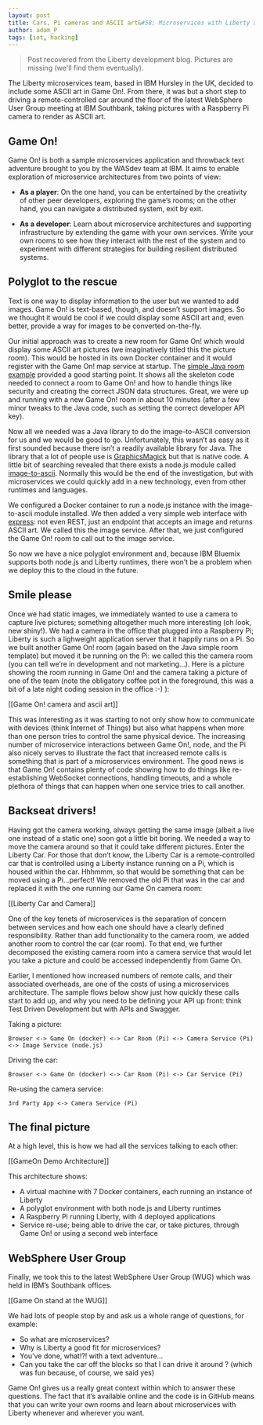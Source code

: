 ```yaml
---
layout: post
title: Cars, Pi cameras and ASCII art&#58; Microservices with Liberty and Game On!
author: adam_P
tags: [iot, hacking]
---
```

> Post recovered from the Liberty development blog. Pictures are missing (we'll find them eventually).

The Liberty microservices team, based in IBM Hursley in the UK, decided to include some ASCII art in Game On!. From there, it was but a short step to driving a remote-controlled car around the floor of the latest WebSphere User Group meeting at IBM Southbank, taking pictures with a Raspberry Pi camera to render as ASCII art.

## Game On!

Game On! is both a sample microservices application and throwback text adventure brought to you by the WASdev team at IBM. It aims to enable exploration of microservice architectures from two points of view:

* **As a player**: On the one hand, you can be entertained by the creativity of other peer developers, exploring the game’s rooms; on the other hand, you can navigate a distributed system, exit by exit.

* **As a developer**: Learn about microservice architectures and supporting infrastructure by extending the game with your own services. Write your own rooms to see how they interact with the rest of the system and to experiment with different strategies for building resilient distributed systems.

## Polyglot to the rescue

Text is one way to display information to the user but we wanted to add images. Game On! is text-based, though, and doesn’t support images. So we thought it would be cool if we could display some ASCII art and, even better, provide a way for images to be converted on-the-fly.

Our initial approach was to create a new room for Game On! which would display some ASCII art pictures (we imaginatively titled this the picture room). This would be hosted in its own Docker container and it would register with the Game On! map service at startup. The [simple Java room example](https://github.com/gameontext/gameon-simpleroom) provided a good starting point. It shows all the skeleton code needed to connect a room to Game On! and how to handle things like security and creating the correct JSON data structures. Great, we were up and running with a new Game On! room in about 10 minutes (after a few minor tweaks to the Java code, such as setting the correct developer API key).

Now all we needed was a Java library to do the image-to-ASCII conversion for us and we would be good to go. Unfortunately, this wasn’t as easy as it first sounded because there isn’t a readily available library for Java. The library that a lot of people use is [GraphicsMagick](https://www.graphicsmagick.org/) but that is native code. A little bit of searching revealed that there exists a node.js module called [image-to-ascii](https://www.npmjs.com/package/image-to-ascii). Normally this would be the end of the investigation, but with microservices we could quickly add in a new technology, even from other runtimes and languages.

We configured a Docker container to run a node.js instance with the image-to-ascii module installed. We then added a very simple web interface with [express](https://www.npmjs.com/package/express): not even REST, just an endpoint that accepts an image and returns ASCII art. We called this the image service. After that, we just configured the Game On! room to call out to the image service.

So now we have a nice polyglot environment and, because IBM Bluemix supports both node.js and Liberty runtimes, there won’t be a problem when we deploy this to the cloud in the future.

## Smile please

Once we had static images, we immediately wanted to use a camera to capture live pictures; something altogether much more interesting (oh look, new shiny!). We had a camera in the office that plugged into a Raspberry Pi; Liberty is such a lighweight application server that it happily runs on a Pi. So we built another Game On! room (again based on the Java simple room template) but moved it be running on the Pi: we called this the camera room (you can tell we’re in development and not marketing…). Here is a picture showing the room running in Game On! and the camera taking a picture of one of the team (note the obligatory coffee pot in the foreground, this was a bit of a late night coding session in the office :-) ):

[[Game On! camera and ascii art]]

This was interesting as it was starting to not only show how to communicate with devices (think Internet of Things) but also what happens when more than one person tries to control the same physical device. The increasing number of microservice interactions between Game On!, node, and the Pi also nicely serves to illustrate the fact that increased remote calls is something that is part of a microservices environment. The good news is that Game On! contains plenty of code showing how to do things like re-establishing WebSocket connections, handling timeouts, and a whole plethora of things that can happen when one service tries to call another.

## Backseat drivers!

Having got the camera working, always getting the same image (albeit a live one instead of a static one) soon got a little bit boring. We needed a way to move the camera around so that it could take different pictures. Enter the Liberty Car. For those that don’t know, the Liberty Car is a remote-controlled car that is controlled using a Liberty instance running on a Pi, which is housed within the car. Hhhmmm, so that would be something that can be moved using a Pi…perfect! We removed the old Pi that was in the car and replaced it with the one running our Game On camera room:

[[Liberty Car and Camera]]

One of the key tenets of microservices is the separation of concern between services and how each one should have a clearly defined responsibility. Rather than add functionality to the camera room, we added another room to control the car (car room). To that end, we further decomposed the existing camera room into a camera service that would let you take a picture and could be accessed independently from Game On.

Earlier, I mentioned how increased numbers of remote calls, and their associated overheads, are one of the costs of using a microservices architecture. The sample flows below show just how quickly these calls start to add up, and why you need to be defining your API up front: think Test Driven Development but with APIs and Swagger.

Taking a picture:
```
Browser <-> Game On (docker) <-> Car Room (Pi) <-> Camera Service (Pi) <-> Image Service (node.js)
```

Driving the car:
```
Browser <-> Game On (docker) <-> Car Room (Pi) <-> Car Service (Pi)
```

Re-using the camera service:
```
3rd Party App <-> Camera Service (Pi)
```

## The final picture

At a high level, this is how we had all the services talking to each other:

[[GameOn Demo Architecture]]

This architecture shows:

* A virtual machine with 7 Docker containers, each running an instance of Liberty
* A polyglot environment with both node.js and Liberty runtimes
* A Raspberry Pi running Liberty, with 4 deployed applications
* Service re-use; being able to drive the car, or take pictures, through Game On! or using a second web interface

## WebSphere User Group

Finally, we took this to the latest WebSphere User Group (WUG) which was held in IBM’s Southbank offices.

[[Game On stand at the WUG]]

We had lots of people stop by and ask us a whole range of questions, for example:

* So what are microservices?
* Why is Liberty a good fit for microservices?
* You’ve done, what!?! with a text adventure…
* Can you take the car off the blocks so that I can drive it around ? (which was fun because, of course, we said yes)

Game On! gives us a really great context within which to answer these questions. The fact that it’s available online and the code is in GitHub means that you can write your own rooms and learn about microservices with Liberty whenever and wherever you want.